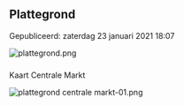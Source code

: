 


Plattegrond
------------





 Gepubliceerd: zaterdag 23 januari 2021 18:07
   




![plattegrond.png](/images/plattegrond.png)



### 
 Kaart Centrale Markt



![plattegrond centrale markt-01.png](/images/plattegrond_centrale_markt-01.png)





